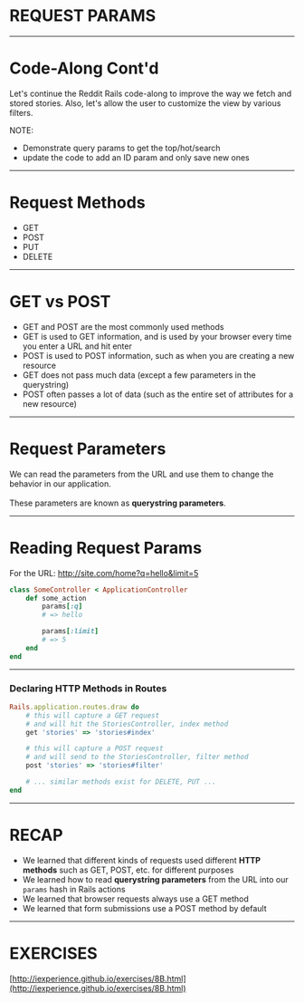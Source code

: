 # REQUEST PARAMS

---
# Code-Along Cont'd

Let's continue the Reddit Rails code-along to improve the way we fetch and stored stories. Also, let's allow the user to customize the view by various filters.

NOTE:
- Demonstrate query params to get the top/hot/search
- update the code to add an ID param and only save new ones

---
# Request Methods

* GET
* POST
* PUT
* DELETE

---
# GET vs POST

* GET and POST are the most commonly used methods
* GET is used to GET information, and is used by your browser every time you enter a URL and hit enter
* POST is used to POST information, such as when you are creating a new resource
* GET does not pass much data (except a few parameters in the querystring)
* POST often passes a lot of data (such as the entire set of attributes for a new resource)

---

# Request Parameters

We can read the parameters from the URL and use them to change the behavior in our application.
<br/><br/>
These parameters are known as __querystring parameters__.

---
# Reading Request Params

For the URL: http://site.com/home?q=hello&limit=5

```ruby
class SomeController < ApplicationController
	def some_action
		params[:q]
		# => hello

		params[:limit]
		# => 5
	end
end
```

---
### Declaring HTTP Methods in Routes

```ruby
Rails.application.routes.draw do
	# this will capture a GET request 
	# and will hit the StoriesController, index method
	get 'stories' => 'stories#index'

	# this will capture a POST request
	# and will send to the StoriesController, filter method
	post 'stories' => 'stories#filter'

	# ... similar methods exist for DELETE, PUT ...
end
```

---
# RECAP

* We learned that different kinds of requests used different __HTTP methods__ such as GET, POST, etc. for different purposes
* We learned how to read __querystring parameters__ from the URL into our ```params``` hash in Rails actions
* We learned that browser requests always use a GET method
* We learned that form submissions use a POST method by default

---
# EXERCISES

[http://iexperience.github.io/exercises/8B.html](http://iexperience.github.io/exercises/8B.html)